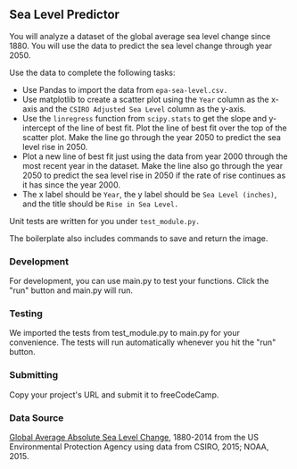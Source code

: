 ## Sea Level Predictor

You will analyze a dataset of the global average sea level change since 1880. You will use the data to predict the sea level change through year 2050.

Use the data to complete the following tasks:

+ Use Pandas to import the data from `epa-sea-level.csv.`
+ Use matplotlib to create a scatter plot using the `Year` column as the x-axis and the `CSIRO Adjusted Sea Level` column as the y-axis.
+ Use the `linregress` function from `scipy.stats` to get the slope and y-intercept of the line of best fit. Plot the line of best fit over the top of the scatter plot. Make the line go through the year 2050 to predict the sea level rise in 2050.
+ Plot a new line of best fit just using the data from year 2000 through the most recent year in the dataset. Make the line also go through the year 2050 to predict the sea level rise in 2050 if the rate of rise continues as it has since the year 2000.
+ The x label should be `Year`, the y label should be `Sea Level (inches)`, and the title should be `Rise in Sea Level.`

Unit tests are written for you under `test_module.py.`

The boilerplate also includes commands to save and return the image.

### Development

For development, you can use main.py to test your functions. Click the "run" button and main.py will run.

### Testing

We imported the tests from test_module.py to main.py for your convenience. The tests will run automatically whenever you hit the "run" button.

### Submitting

Copy your project's URL and submit it to freeCodeCamp.

### Data Source

[Global Average Absolute Sea Level Change](https://datahub.io/core/sea-level-rise), 1880-2014 from the US Environmental Protection Agency using data from CSIRO, 2015; NOAA, 2015.
